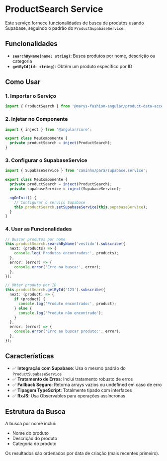 # ProductSearch Service

Este serviço fornece funcionalidades de busca de produtos usando Supabase, seguindo o padrão do `ProductSupabaseService`.

## Funcionalidades

- **`searchByName(name: string)`**: Busca produtos por nome, descrição ou categoria
- **`getById(id: string)`**: Obtém um produto específico por ID

## Como Usar

### 1. Importar o Serviço

```typescript
import { ProductSearch } from '@marys-fashion-angular/product-data-access';
```

### 2. Injetar no Componente

```typescript
import { inject } from '@angular/core';

export class MeuComponente {
  private productSearch = inject(ProductSearch);
}
```

### 3. Configurar o SupabaseService

```typescript
import { SupabaseService } from 'caminho/para/supabase.service';

export class MeuComponente {
  private productSearch = inject(ProductSearch);
  private supabaseService = inject(SupabaseService);

  ngOnInit() {
    // Configurar o serviço Supabase
    this.productSearch.setSupabaseService(this.supabaseService);
  }
}
```

### 4. Usar as Funcionalidades

```typescript
// Buscar produtos por nome
this.productSearch.searchByName('vestido').subscribe({
  next: (products) => {
    console.log('Produtos encontrados:', products);
  },
  error: (error) => {
    console.error('Erro na busca:', error);
  },
});

// Obter produto por ID
this.productSearch.getById('123').subscribe({
  next: (product) => {
    if (product) {
      console.log('Produto encontrado:', product);
    } else {
      console.log('Produto não encontrado');
    }
  },
  error: (error) => {
    console.error('Erro ao buscar produto:', error);
  },
});
```

## Características

- ✅ **Integração com Supabase**: Usa o mesmo padrão do `ProductSupabaseService`
- ✅ **Tratamento de Erros**: Inclui tratamento robusto de erros
- ✅ **Fallback Seguro**: Retorna arrays vazios ou undefined em caso de erro
- ✅ **Tipagem TypeScript**: Totalmente tipado com interfaces
- ✅ **RxJS**: Usa Observables para operações assíncronas

## Estrutura da Busca

A busca por nome inclui:

- Nome do produto
- Descrição do produto
- Categoria do produto

Os resultados são ordenados por data de criação (mais recentes primeiro).
